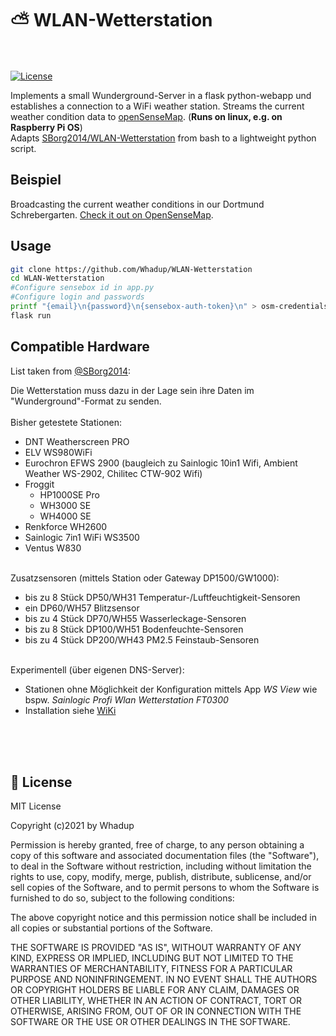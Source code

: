 # :partly_sunny: WLAN-Wetterstation
<br/><br/>
[![License](https://img.shields.io/github/license/SBorg2014/WLAN-Wetterstation.svg)](https://github.com/SBorg2014/WLAN-Wetterstation/blob/master/LICENSE)


Implements a small Wunderground-Server in a flask python-webapp und establishes a connection to a WiFi weather station.
Streams the current weather condition data to [openSenseMap](https://opensensemap.org). (__Runs on linux, e.g. on Raspberry Pi OS__)<br>
Adapts [SBorg2014/WLAN-Wetterstation](https://github.com/SBorg2014/WLAN-Wetterstation) from bash to a lightweight python script.

## Beispiel

Broadcasting the current weather conditions in our Dortmund Schrebergarten. [Check it out on OpenSenseMap](https://opensensemap.org/explore/605f498077a88b001bba3dc0).

## Usage
```bash
git clone https://github.com/Whadup/WLAN-Wetterstation
cd WLAN-Wetterstation
#Configure sensebox id in app.py
#Configure login and passwords
printf "{email}\n{password}\n{sensebox-auth-token}\n" > osm-credentials.txt
flask run
```
## Compatible Hardware

List taken from [@SBorg2014](https://github.com/SBorg2014/):

 Die Wetterstation muss dazu in der Lage sein ihre Daten im "Wunderground"-Format zu senden.<br><br>
 Bisher getestete Stationen:
- DNT Weatherscreen PRO
- ELV WS980WiFi
- Eurochron EFWS 2900 (baugleich zu Sainlogic 10in1 Wifi, Ambient Weather WS-2902, Chilitec CTW-902 Wifi)
- Froggit
  * HP1000SE Pro
  * WH3000 SE
  * WH4000 SE
- Renkforce WH2600
- Sainlogic 7in1 WiFi WS3500
- Ventus W830
<br><br>

Zusatzsensoren (mittels Station oder Gateway DP1500/GW1000):
- bis zu 8 Stück DP50/WH31 Temperatur-/Luftfeuchtigkeit-Sensoren
- ein DP60/WH57 Blitzsensor
- bis zu 4 Stück DP70/WH55 Wasserleckage-Sensoren
- bis zu 8 Stück DP100/WH51 Bodenfeuchte-Sensoren
- bis zu 4 Stück DP200/WH43 PM2.5 Feinstaub-Sensoren
<br><br>


Experimentell (über eigenen DNS-Server):
- Stationen ohne Möglichkeit der Konfiguration mittels App *WS View* wie bspw. *Sainlogic Profi Wlan Wetterstation FT0300*
- Installation siehe [WiKi](https://github.com/SBorg2014/WLAN-Wetterstation/wiki/Installation---eigener-DNS-Server)
<br><br>


<br><br>
## :scroll: License ## 
 MIT License

Copyright (c)2021 by Whadup

Permission is hereby granted, free of charge, to any person obtaining a copy
of this software and associated documentation files (the "Software"), to deal
in the Software without restriction, including without limitation the rights
to use, copy, modify, merge, publish, distribute, sublicense, and/or sell
copies of the Software, and to permit persons to whom the Software is
furnished to do so, subject to the following conditions:

The above copyright notice and this permission notice shall be included in all
copies or substantial portions of the Software.

THE SOFTWARE IS PROVIDED "AS IS", WITHOUT WARRANTY OF ANY KIND, EXPRESS OR
IMPLIED, INCLUDING BUT NOT LIMITED TO THE WARRANTIES OF MERCHANTABILITY,
FITNESS FOR A PARTICULAR PURPOSE AND NONINFRINGEMENT. IN NO EVENT SHALL THE
AUTHORS OR COPYRIGHT HOLDERS BE LIABLE FOR ANY CLAIM, DAMAGES OR OTHER
LIABILITY, WHETHER IN AN ACTION OF CONTRACT, TORT OR OTHERWISE, ARISING FROM,
OUT OF OR IN CONNECTION WITH THE SOFTWARE OR THE USE OR OTHER DEALINGS IN THE
SOFTWARE.
